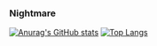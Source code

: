 ### Nightmare
[![Anurag's GitHub stats](https://github-readme-stats.vercel.app/api?username=zhzhzhy&count_private=true&show_icons=true)](https://github.com/anuraghazra/github-readme-stats)
[![Top Langs](https://github-readme-stats.vercel.app/api/top-langs/?username=zhzhzhy&layout=compact)](https://github.com/anuraghazra/github-readme-stats)

<!--
**Hello World**

-->
